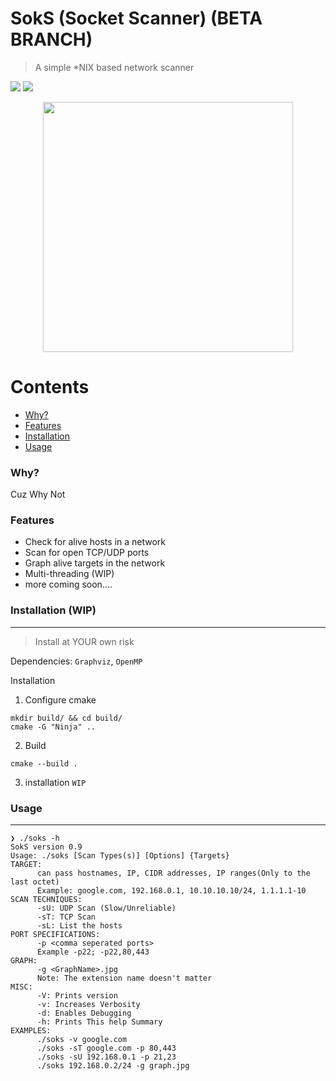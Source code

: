 # SokS (Socket Scanner) (BETA BRANCH)
> A simple *NIX based network scanner

<a href="https://github.com/rseragon/SokS/tree/master" alt="Version">
	<img src="https://img.shields.io/badge/Version-0.8-blue" /></a>
<a href="https://github.com/rseragon/SokS/actions/workflows/c.yml" alt="Build">
	<img src="https://img.shields.io/github/workflow/status/rseragon/SokS/C%20CI" /></a>

<p align="center">
  <img align="center" width='400' src="https://i.ibb.co/S0vdvKR/soks.png">
</p>



Contents
========

 * [Why?](#why)
 * [Features](#features)
 * [Installation](#installation)
 * [Usage](#usage)




### Why?

Cuz Why Not

### Features

+ Check for alive hosts in a network
+ Scan for open TCP/UDP ports
+ Graph alive targets in the network
+ Multi-threading (WIP)
+ more coming soon....

### Installation (WIP)
---
> Install at YOUR own risk

Dependencies: `Graphviz`, `OpenMP`

Installation
1. Configure cmake

```
mkdir build/ && cd build/
cmake -G "Ninja" ..
```
2. Build 

```
cmake --build .
```

3. installation
`WIP`

### Usage
---

```shell
❯ ./soks -h
SokS version 0.9
Usage: ./soks [Scan Types(s)] [Options] {Targets}
TARGET:
      can pass hostnames, IP, CIDR addresses, IP ranges(Only to the last octet)
      Example: google.com, 192.168.0.1, 10.10.10.10/24, 1.1.1.1-10
SCAN TECHNIQUES:
      -sU: UDP Scan (Slow/Unreliable)
      -sT: TCP Scan
      -sL: List the hosts
PORT SPECIFICATIONS:
      -p <comma seperated ports>
      Example -p22; -p22,80,443
GRAPH:
      -g <GraphName>.jpg
      Note: The extension name doesn't matter
MISC:
      -V: Prints version
      -v: Increases Verbosity
      -d: Enables Debugging
      -h: Prints This help Summary
EXAMPLES:
      ./soks -v google.com
      ./soks -sT google.com -p 80,443
      ./soks -sU 192.168.0.1 -p 21,23
      ./soks 192.168.0.2/24 -g graph.jpg
```







